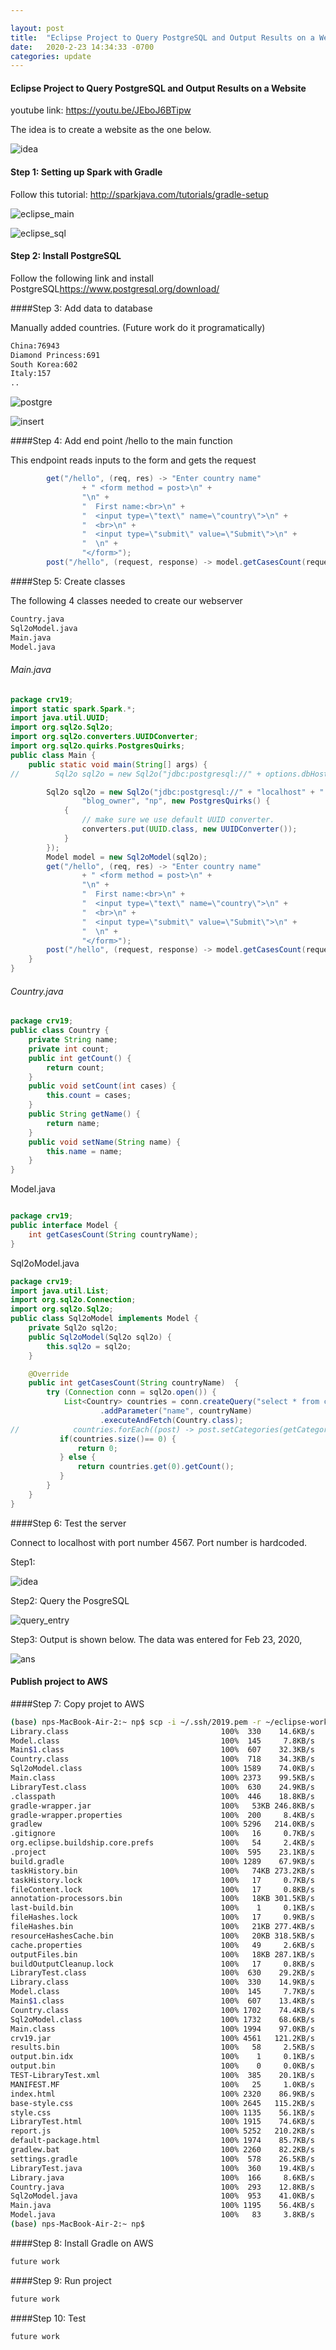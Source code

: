 ```yaml
---

layout: post
title:  "Eclipse Project to Query PostgreSQL and Output Results on a Website"
date:   2020-2-23 14:34:33 -0700
categories: update
---
```



#### Eclipse Project to Query PostgreSQL and Output Results on a Website



youtube link: <https://youtu.be/JEboJ6BTipw>

The idea is to create a website as the one below.

![idea](/2020-02-23-eclipse_web_server/idea.png)

#### Step 1: Setting up Spark with Gradle

Follow this tutorial: <http://sparkjava.com/tutorials/gradle-setup>



![eclipse_main](/2020-02-23-eclipse_web_server/eclipse_main.png)



![eclipse_sql](/2020-02-23-eclipse_web_server/eclipse_sql.png)

#### Step 2: Install PostgreSQL

Follow the following link and install PostgreSQL<https://www.postgresql.org/download/>

####Step 3: Add data to database

Manually added countries. (Future work do it programatically)

```txt
China:76943
Diamond Princess:691
South Korea:602
Italy:157
..
```

![postgre](/2020-02-23-eclipse_web_server/postgre.png)



![insert](/2020-02-23-eclipse_web_server/insert.png)

####Step 4: Add end point /hello to the main function

This endpoint reads inputs to the form and gets the request

```java
        get("/hello", (req, res) -> "Enter country name"
        		+ " <form method = post>\n" +
        		"\n" +
        		"  First name:<br>\n" +
        		"  <input type=\"text\" name=\"country\">\n" +
        		"  <br>\n" +
        		"  <input type=\"submit\" value=\"Submit\">\n" +
        		"  \n" +
        		"</form>");
        post("/hello", (request, response) -> model.getCasesCount(request.queryParams("country"))+"");
```

####Step 5: Create classes

The following 4 classes needed to create our webserver

```bash
Country.java                                
Sql2oModel.java                                 
Main.java                                      
Model.java                                     
```

###### Main.java

```java
package crv19;
import static spark.Spark.*;
import java.util.UUID;
import org.sql2o.Sql2o;
import org.sql2o.converters.UUIDConverter;
import org.sql2o.quirks.PostgresQuirks;
public class Main {
    public static void main(String[] args) {
//        Sql2o sql2o = new Sql2o("jdbc:postgresql://" + options.dbHost + ":" + options.dbPort + "/" + options.database,

        Sql2o sql2o = new Sql2o("jdbc:postgresql://" + "localhost" + ":" + "5432" + "/" + "crv19",
        		"blog_owner", "np", new PostgresQuirks() {
            {
                // make sure we use default UUID converter.
                converters.put(UUID.class, new UUIDConverter());
            }
        });
        Model model = new Sql2oModel(sql2o);
        get("/hello", (req, res) -> "Enter country name"
        		+ " <form method = post>\n" +
        		"\n" +
        		"  First name:<br>\n" +
        		"  <input type=\"text\" name=\"country\">\n" +
        		"  <br>\n" +
        		"  <input type=\"submit\" value=\"Submit\">\n" +
        		"  \n" +
        		"</form>");
        post("/hello", (request, response) -> model.getCasesCount(request.queryParams("country"))+"");    
    }
}
```

###### Country.java

```java
package crv19;
public class Country {
	private String name;
	private int count;
	public int getCount() {
		return count;
	}
	public void setCount(int cases) {
		this.count = cases;
	}
	public String getName() {
		return name;
	}
	public void setName(String name) {
		this.name = name;
	}
}
```

Model.java

```java

package crv19;
public interface Model {
	int getCasesCount(String countryName);
}
```

Sql2oModel.java

```java
package crv19;
import java.util.List;
import org.sql2o.Connection;
import org.sql2o.Sql2o;
public class Sql2oModel implements Model {
    private Sql2o sql2o;
    public Sql2oModel(Sql2o sql2o) {
        this.sql2o = sql2o;
    }

    @Override
    public int getCasesCount(String countryName)  {
        try (Connection conn = sql2o.open()) {
            List<Country> countries = conn.createQuery("select * from countries where name=:name ")
            		.addParameter("name", countryName)
                    .executeAndFetch(Country.class);
//            countries.forEach((post) -> post.setCategories(getCategoriesFor(conn, post.getPost_uuid())));
           if(countries.size()== 0) {
        	   return 0;
           } else {
        	   return countries.get(0).getCount();
           }
        }
    }
}
```

####Step 6: Test the server

Connect to localhost with port number 4567. Port number is hardcoded.

Step1:

![idea](/2020-02-23-eclipse_web_server/idea.png)

Step2:  Query the PosgreSQL

![query_entry](/2020-02-23-eclipse_web_server/query_entry.png)

Step3: Output is shown below. The data was entered for Feb 23, 2020,

![ans](/2020-02-23-eclipse_web_server/ans.png)

#### Publish project to AWS

####Step 7: Copy projet to AWS

```bash
(base) nps-MacBook-Air-2:~ np$ scp -i ~/.ssh/2019.pem -r ~/eclipse-workspace/crv19_new ec2-user@ec2-52-41-181-26.us-west-2.compute.amazonaws.com:~/.
Library.class                                  100%  330    14.6KB/s   00:00    
Model.class                                    100%  145     7.8KB/s   00:00    
Main$1.class                                   100%  607    32.3KB/s   00:00    
Country.class                                  100%  718    34.3KB/s   00:00    
Sql2oModel.class                               100% 1589    74.0KB/s   00:00    
Main.class                                     100% 2373    99.5KB/s   00:00    
LibraryTest.class                              100%  630    24.9KB/s   00:00    
.classpath                                     100%  446    18.8KB/s   00:00    
gradle-wrapper.jar                             100%   53KB 246.8KB/s   00:00    
gradle-wrapper.properties                      100%  200     8.4KB/s   00:00    
gradlew                                        100% 5296   214.0KB/s   00:00    
.gitignore                                     100%   16     0.7KB/s   00:00    
org.eclipse.buildship.core.prefs               100%   54     2.4KB/s   00:00    
.project                                       100%  595    23.1KB/s   00:00    
build.gradle                                   100% 1289    67.9KB/s   00:00    
taskHistory.bin                                100%   74KB 273.2KB/s   00:00    
taskHistory.lock                               100%   17     0.7KB/s   00:00    
fileContent.lock                               100%   17     0.8KB/s   00:00    
annotation-processors.bin                      100%   18KB 301.5KB/s   00:00    
last-build.bin                                 100%    1     0.1KB/s   00:00    
fileHashes.lock                                100%   17     0.9KB/s   00:00    
fileHashes.bin                                 100%   21KB 277.4KB/s   00:00    
resourceHashesCache.bin                        100%   20KB 318.5KB/s   00:00    
cache.properties                               100%   49     2.6KB/s   00:00    
outputFiles.bin                                100%   18KB 287.1KB/s   00:00    
buildOutputCleanup.lock                        100%   17     0.8KB/s   00:00    
LibraryTest.class                              100%  630    29.2KB/s   00:00    
Library.class                                  100%  330    14.9KB/s   00:00    
Model.class                                    100%  145     7.7KB/s   00:00    
Main$1.class                                   100%  607    13.4KB/s   00:00    
Country.class                                  100% 1702    74.4KB/s   00:00    
Sql2oModel.class                               100% 1732    68.6KB/s   00:00    
Main.class                                     100% 1994    97.0KB/s   00:00    
crv19.jar                                      100% 4561   121.2KB/s   00:00    
results.bin                                    100%   58     2.5KB/s   00:00    
output.bin.idx                                 100%    1     0.1KB/s   00:00    
output.bin                                     100%    0     0.0KB/s   00:00    
TEST-LibraryTest.xml                           100%  385    20.1KB/s   00:00    
MANIFEST.MF                                    100%   25     1.0KB/s   00:00    
index.html                                     100% 2320    86.9KB/s   00:00    
base-style.css                                 100% 2645   115.2KB/s   00:00    
style.css                                      100% 1135    56.1KB/s   00:00    
LibraryTest.html                               100% 1915    74.6KB/s   00:00    
report.js                                      100% 5252   210.2KB/s   00:00    
default-package.html                           100% 1974    85.7KB/s   00:00    
gradlew.bat                                    100% 2260    82.2KB/s   00:00    
settings.gradle                                100%  578    26.5KB/s   00:00    
LibraryTest.java                               100%  360    19.4KB/s   00:00    
Library.java                                   100%  166     8.6KB/s   00:00    
Country.java                                   100%  293    12.8KB/s   00:00    
Sql2oModel.java                                100%  953    41.0KB/s   00:00    
Main.java                                      100% 1195    56.4KB/s   00:00    
Model.java                                     100%   83     3.8KB/s   00:00    
(base) nps-MacBook-Air-2:~ np$
```

####Step 8: Install Gradle on AWS

```bash
future work
```

####Step 9: Run project

```bash
future work
```

####Step 10: Test

```bash
future work
```
